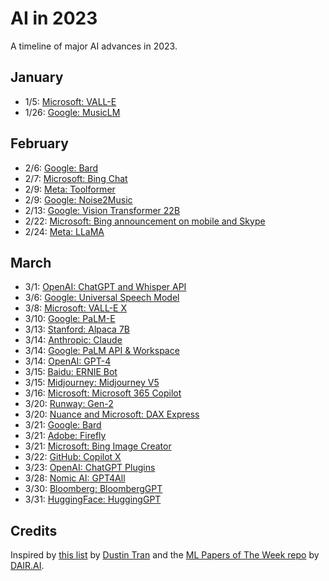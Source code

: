 # AI in 2023

A timeline of major AI advances in 2023.

## January

- 1/5: [Microsoft: VALL-E](https://valle-demo.github.io/)
- 1/26: [Google: MusicLM](https://google-research.github.io/seanet/musiclm/examples/)

## February

- 2/6: [Google: Bard](https://blog.google/technology/ai/bard-google-ai-search-updates)
- 2/7: [Microsoft: Bing Chat](https://blogs.microsoft.com/blog/2023/02/07/reinventing-search-with-a-new-ai-powered-microsoft-bing-and-edge-your-copilot-for-the-web/)
- 2/9: [Meta: Toolformer](https://arxiv.org/abs/2302.04761)
- 2/9: [Google: Noise2Music](https://google-research.github.io/noise2music/)
- 2/13: [Google: Vision Transformer 22B](https://twitter.com/m__dehghani/status/1625186144001396737)
- 2/22: [Microsoft: Bing announcement on mobile and Skype](https://blogs.microsoft.com/blog/2023/02/22/the-new-bing-preview-experience-arrives-on-bing-and-edge-mobile-apps-introducing-bing-now-in-skype)
- 2/24: [Meta: LLaMA](https://ai.facebook.com/blog/large-language-model-llama-meta-ai)

## March

- 3/1: [OpenAI: ChatGPT and Whisper API](https://openai.com/blog/introducing-chatgpt-and-whisper-apis)
- 3/6: [Google: Universal Speech Model](https://ai.googleblog.com/2023/03/universal-speech-model-usm-state-of-art.html)
- 3/8: [Microsoft: VALL-E X](https://vallex-demo.github.io/)
- 3/10: [Google: PaLM-E](https://ai.googleblog.com/2023/03/palm-e-embodied-multimodal-language.html)
- 3/13: [Stanford: Alpaca 7B](https://github.com/tatsu-lab/stanford_alpaca)
- 3/14: [Anthropic: Claude](https://www.anthropic.com/index/introducing-claude)
- 3/14: [Google: PaLM API & Workspace](https://blog.google/technology/ai/ai-developers-google-cloud-workspace)
- 3/14: [OpenAI: GPT-4](https://openai.com/research/gpt-4)
- 3/15: [Baidu: ERNIE Bot](https://www.youtube.com/watch?v=ukvEUI3x0vI)
- 3/15: [Midjourney: Midjourney V5](https://twitter.com/midjourney/status/1636130389365497857)
- 3/16: [Microsoft: Microsoft 365 Copilot](https://blogs.microsoft.com/blog/2023/03/16/introducing-microsoft-365-copilot-your-copilot-for-work)
- 3/20: [Runway: Gen-2](https://research.runwayml.com/gen2)
- 3/20: [Nuance and Microsoft: DAX Express](https://news.nuance.com/2023-03-20-Nuance-and-Microsoft-Announce-the-First-Fully-AI-Automated-Clinical-Documentation-Application-for-Healthcare)
- 3/21: [Google: Bard](https://blog.google/technology/ai/try-bard)
- 3/21: [Adobe: Firefly](https://news.adobe.com/news/news-details/2023/Adobe-Unveils-Firefly-a-Family-of-new-Creative-Generative-AI/default.aspx)
- 3/21: [Microsoft: Bing Image Creator](https://blogs.microsoft.com/blog/2023/03/21/create-images-with-your-words-bing-image-creator-comes-to-the-new-bing)
- 3/22: [GitHub: Copilot X](https://github.blog/2023-03-22-github-copilot-x-the-ai-powered-developer-experience)
- 3/23: [OpenAI: ChatGPT Plugins](https://openai.com/blog/chatgpt-plugins)
- 3/28: [Nomic AI: GPT4All](https://github.com/nomic-ai/gpt4all)
- 3/30: [Bloomberg: BloombergGPT](https://www.bloomberg.com/company/press/bloomberggpt-50-billion-parameter-llm-tuned-finance/)
- 3/31: [HuggingFace: HuggingGPT](https://twitter.com/johnjnay/status/1641609645713129473)

## Credits

Inspired by [this list](http://dustintran.com/blog/ai-advances) by [Dustin Tran](https://twitter.com/dustinvtran) and the [ML Papers of The Week repo](https://github.com/dair-ai/ML-Papers-of-the-Week) by [DAIR.AI](https://dair.ai/).
